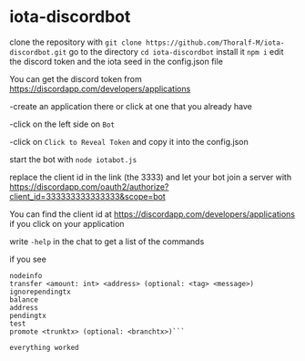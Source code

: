 # iota-discordbot

clone the repository with `git clone https://github.com/Thoralf-M/iota-discordbot.git`
go to the directory `cd iota-discordbot`
install it `npm i`
edit the discord token and the iota seed in the config.json file

You can get the discord token from https://discordapp.com/developers/applications

-create an application there or click at one that you already have

-click on the left side on `Bot`

-click on `Click to Reveal Token` and copy it into the config.json

start the bot with `node iotabot.js`

replace the client id in the link (the 3333) and let your bot join a server with https://discordapp.com/oauth2/authorize?client_id=333333333333333&scope=bot

You can find the client id at https://discordapp.com/developers/applications if you click on your application

write `-help` in the chat to get a list of the commands

if you see 
```prefix: - commands:
nodeinfo
transfer <amount: int> <address> (optional: <tag> <message>)
ignorependingtx
balance
address
pendingtx
test
promote <trunktx> (optional: <branchtx>)```

everything worked
